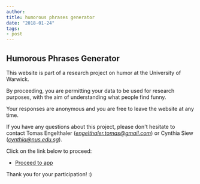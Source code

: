 ```yaml
---
author: 
title: humorous phrases generator
date: "2018-01-24"
tags:
- post
---
```


## Humorous Phrases Generator

This website is part of a research project on humor at the University of Warwick. 

By proceeding, you are permitting your data to be used for research purposes, with the aim of understanding what people find funny. 

Your responses are anonymous and you are free to leave the website at any time.

If you have any questions about this project, please don't hesitate to contact Tomas Engelthaler (*engelthaler.tomas@gmail.com*) or Cynthia Siew (*cynthia@nus.edu.sg*).
     
Click on the link below to proceed:

 * [Proceed to app](http://csqsiew.shinyapps.io/humorous_phrases2/)

Thank you for your participation! :) 


